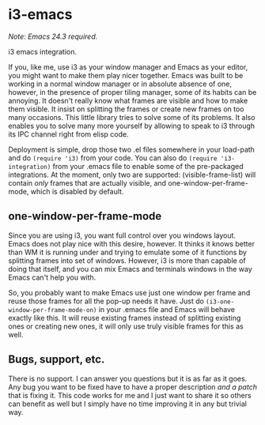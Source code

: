 i3-emacs
========

*Note: Emacs 24.3 required.*

i3 emacs integration.

If you, like me, use i3 as your window manager and Emacs as your editor, you might want to make them play nicer together. Emacs was built to be working in a normal window manager or in absolute absence of one, however, in the presence of proper tiling manager, some of its habits can be annoying. It doesn't really know what frames are visible and how to make them visible. It insist on splitting the frames or create new frames on too many occasions.
This little library tries to solve some of its problems. It also enables you to solve many more yourself by allowing to speak to i3 through its IPC channel right from elisp code.

Deployment is simple, drop those two .el files somewhere in your load-path and do `(require 'i3)` from your code.
You can also do `(require 'i3-integration)` from your .emacs file to enable some of the pre-packaged integrations. At the moment, only two are supported: (visible-frame-list) will contain *only* frames that are actually visible, and one-window-per-frame-mode, which is disabled by default.

one-window-per-frame-mode
-------------------------

Since you are using i3, you want full control over you windows layout. Emacs does not play nice with this desire, however. It thinks it knows better than WM it is running under and trying to emulate some of it functions by splitting frames into set of windows. However, i3 is more than capable of doing that itself, and you can mix Emacs and terminals windows in the way Emacs can't help you with.

So, you probably want to make Emacs use just one window per frame and reuse those frames for all the pop-up needs it have. Just do `(i3-one-window-per-frame-mode-on)` in your .emacs file and Emacs will behave exactly like this. It will reuse existing frames instead of splitting existing ones or creating new ones, it will only use truly visible frames for this as well.

Bugs, support, etc.
-------------------

There is no support. I can answer you questions but it is as far as it goes.
Any bug you want to be fixed have to have a proper description *and a patch* that is fixing it. This code works for me and I just want to share it so others can benefit as well but I simply have no time improving it in any but trivial way.
